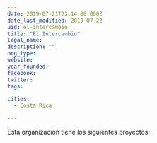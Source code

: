 ```yaml
---
date: 2019-07-21T23:14:06.000Z
date_last_modified: 2019-07-22
uid: el-intercambio
title: "El Intercambio"
legal_name: 
description: ""
org_type: 
website: 
year_founded: 
facebook: 
twitter: 
tags:

cities: 
  - Costa Rica

---
```


Esta organización tiene los siguientes proyectos:


